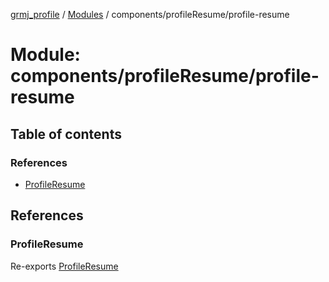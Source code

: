 [grmj_profile](../README.md) / [Modules](../modules.md) / components/profileResume/profile-resume

# Module: components/profileResume/profile-resume

## Table of contents

### References

- [ProfileResume](components_profileResume_profile_resume-1.md#profileresume)

## References

### ProfileResume

Re-exports [ProfileResume](../classes/components_profileResume_profile_resume.ProfileResume.md)
